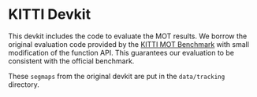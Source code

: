 # KITTI Devkit

This devkit includes the code to evaluate the MOT results.
We borrow the original evaluation code provided by the [KITTI MOT Benchmark](http://www.cvlibs.net/datasets/kitti/eval_tracking.php) with small modification of the function API.
This guarantees our evaluation to be consistent with the official benchmark.

These `segmaps` from the original devkit are put in the `data/tracking` directory.
